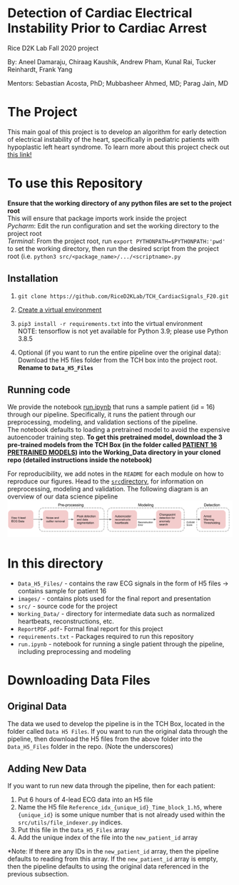 # Detection of Cardiac Electrical Instability Prior to Cardiac Arrest
Rice D2K Lab Fall 2020 project

By: Aneel Damaraju, Chiraag Kaushik, Andrew Pham, Kunal Rai, Tucker Reinhardt, Frank Yang

Mentors: Sebastian Acosta, PhD; Mubbasheer Ahmed, MD; Parag Jain, MD

# The Project 

This main goal of this project is to develop an algorithm for early detection of electrical instability of the heart, specifically in pediatric patients with hypoplastic left heart syndrome. To learn more about this project check out [this link!](https://github.com/RiceD2KLab/TCH_CardiacSignals_F20/blob/master/ReportPDF.pdf)


# To use this Repository

**Ensure that the working directory of any python files are set to the project root**\
This will ensure that package imports work inside the project\
*Pycharm*: Edit the run configuration and set the working directory to the project root\
*Terminal*: From the project root, run `export PYTHONPATH=$PYTHONPATH:'pwd'` to set the working directory, then run the desired script from the project root (i.e. `python3 src/<package_name>/.../<scriptname>.py`


## Installation

1) `git clone https://github.com/RiceD2KLab/TCH_CardiacSignals_F20.git` 
2) [Create a virtual environment](https://docs.python.org/3/library/venv.html) 
3) `pip3 install -r requirements.txt` into the virtual environment \
NOTE: tensorflow is not yet available for Python 3.9; please use Python 3.8.5

4) Optional (if you want to run the entire pipeline over the original data): Download the H5 files folder from the TCH box into the project root. **Rename  to `Data_H5_Files`**

## Running code 
We provide the notebook [run.ipynb](run.ipynb) that runs a sample patient (id = 16) through our pipeline. Specifically, it runs the
patient through our preprocessing, modeling, and validation sections of the pipeline.\
The notebook defaults to loading a pretrained model to avoid the expensive autoencoder training step. **To get this pretrained model, 
download the 3 pre-trained models from the TCH Box (in the folder called [PATIENT 16 PRETRAINED MODELS](https://rice.app.box.com/folder/136025997108)) into the Working_Data directory in your cloned repo (detailed instructions inside the notebook)**


For reproducibility, we add notes in the `README` for each module on how to reproduce our figures. Head to the [``src``directory](https://github.com/RiceD2KLab/TCH_CardiacSignals_F20/tree/master/src), for information on preprocessing, modeling and validation.
The following diagram is an overview of our data science pipeline
![Data Science Pipeline Overview](images/pipeline_diagram.png) 

# In this directory
* `Data_H5_Files/` - contains the raw ECG signals in the form of H5 files -> contains sample for patient 16
* `images/` - contains plots used for the final report and presentation
*  `src/` - source code for the project
* `Working_Data/` - directory for intermediate data such as normalized heartbeats, reconstructions, etc.
* ``ReportPDF.pdf``- Formal final report for this project
* ``requirements.txt`` - Packages required to run this repository
* `run.ipynb` - notebook for running a single patient through the pipeline, including preprocessing and modeling

# Downloading Data Files
## Original Data
The data we used to develop the pipeline is in the TCH Box, located in the folder called `Data H5 Files`. 
If you want to run the original data through the pipeline, then download the H5 files from the above folder into the `Data_H5_Files` folder in the repo. (Note the underscores)


## Adding New Data
If you want to run new data through the pipeline, then for each patient: 
1) Put 6 hours of 4-lead ECG data into an H5 file
2) Name the H5 file `Reference_idx_{unique_id}_Time_block_1.h5`, where `{unique_id}` is some unique number that is not already used within the `src/utils/file_indexer.py` indices.
3) Put this file in the `Data_H5_Files` array 
4) Add the unique index of the file into the `new_patient_id` array

*Note: If there are any IDs in the `new_patient_id` array, then the pipeline defaults to reading from this array. 
If the `new_patient_id` array is empty, then the pipeline defaults to using the original data referenced in the previous subsection. 
